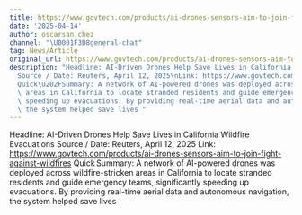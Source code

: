 ```yaml
---
title: https://www.govtech.com/products/ai-drones-sensors-aim-to-join-fight-against-wildfires
date: '2025-04-14'
author: oscarsan.chez
channel: "\U0001F3D8general-chat"
tag: News/Article
original_url: https://www.govtech.com/products/ai-drones-sensors-aim-to-join-fight-against-wildfires
description: "Headline: AI-Driven Drones Help Save Lives in California Wildfire Evacuations\n\
  Source / Date: Reuters, April 12, 2025\nLink: https://www.govtech.com/products/ai-drones-sensors-aim-to-join-fight-against-wildfires\n\
  Quick\u202FSummary: A network of AI-powered drones was deployed across wildfire-stricken\
  \ areas in California to locate stranded residents and guide emergency teams, significantly\
  \ speeding up evacuations. By providing real-time aerial data and autonomous navigation,\
  \ the system helped save lives "
---
```


Headline: AI-Driven Drones Help Save Lives in California Wildfire Evacuations
Source / Date: Reuters, April 12, 2025
Link: https://www.govtech.com/products/ai-drones-sensors-aim-to-join-fight-against-wildfires
Quick Summary: A network of AI-powered drones was deployed across wildfire-stricken areas in California to locate stranded residents and guide emergency teams, significantly speeding up evacuations. By providing real-time aerial data and autonomous navigation, the system helped save lives 